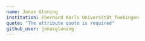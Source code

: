 ```yaml
---
name: Jonas Gloning
institution: Eberhard Karls Universität Tuebingen
quote: "The attribute quote is required"
github_user: jonasgloning
---
```

